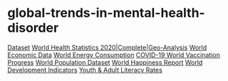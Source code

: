 # global-trends-in-mental-health-disorder

<a href="https://www.kaggle.com/datasets/thedevastator/uncover-global-trends-in-mental-health-disorder" target="_blank">Dataset</a>
<a href="https://www.kaggle.com/datasets/utkarshxy/who-worldhealth-statistics-2020-complete?select=30-70cancerChdEtc.csv" target="_blank">World Health Statistics 2020|Complete|Geo-Analysis</a>
<a href="https://www.kaggle.com/datasets/madhurpant/world-economic-data?select=unemployment.csv" target="_blank">World Economic Data</a>
<a href="https://www.kaggle.com/datasets/pralabhpoudel/world-energy-consumption" target="_blank">World Energy Consumption</a>
<a href="https://www.kaggle.com/datasets/gpreda/covid-world-vaccination-progress" target="_blank">COVID-19 World Vaccination Progress</a>
<a href="https://www.kaggle.com/datasets/iamsouravbanerjee/world-population-dataset" target="_blank">World Population Dataset</a>
<a href="https://www.kaggle.com/datasets/unsdsn/world-happiness" target="_blank">World Happiness Report</a>
<a href="https://www.kaggle.com/datasets/kaggle/world-development-indicators" target="_blank">World Development Indicators</a>
<a href="https://www.kaggle.com/datasets/thedevastator/youth-adult-literacy-rates-in-2019" target="_blank">Youth & Adult Literacy Rates</a>